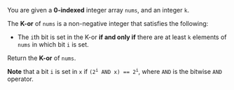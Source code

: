 You are given a **0-indexed** integer array `nums`, and an integer `k`.

The **K-or** of `nums` is a non-negative integer that satisfies the following:

- The `i`th bit is set in the K-or **if and only if** there are at least `k` elements of `nums` in which bit `i` is set.

Return the **K-or** of `nums`.

**Note** that a bit `i` is set in `x` if <code>(2<sup>i</sup> AND x) == 2<sup>i</sup></code>, where `AND` is the bitwise `AND` operator.